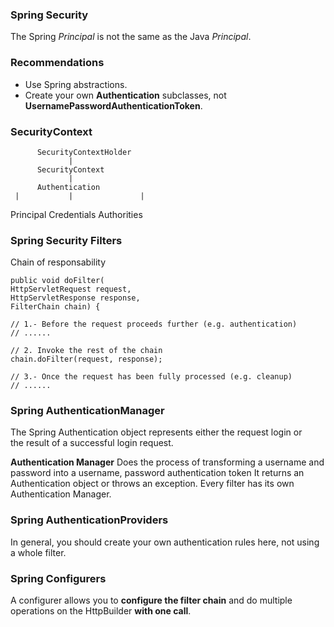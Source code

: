 ### Spring Security

The Spring *Principal* is not the same as the Java *Principal*.

### Recommendations

- Use Spring abstractions.
- Create your own **Authentication** subclasses, not **UsernamePasswordAuthenticationToken**.

### SecurityContext

          SecurityContextHolder
                 |
          SecurityContext
                 |
          Authentication
     |           |               |
Principal    Credentials    Authorities

### Spring Security Filters

Chain of responsability

```
public void doFilter(
HttpServletRequest request,
HttpServletResponse response,
FilterChain chain) {

// 1.- Before the request proceeds further (e.g. authentication)
// ......

// 2. Invoke the rest of the chain
chain.doFilter(request, response);

// 3.- Once the request has been fully processed (e.g. cleanup)
// ......
``` 

### Spring AuthenticationManager

The Spring Authentication object represents either 
the request login    or  
the result of a successful login request.

**Authentication Manager**
Does the process of transforming a username and password into a username, password authentication token 
It returns an Authentication object or throws an exception.
Every filter has its own Authentication Manager. 

### Spring AuthenticationProviders

In general, you should create your own authentication rules here, not using a whole filter.

### Spring Configurers

A configurer allows you to **configure the filter chain** and do multiple operations on the HttpBuilder 
**with one call**.

